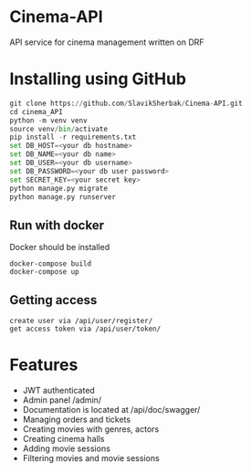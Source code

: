 # Cinema-API

API service for cinema management written on DRF
 
# Installing using GitHub

```python
git clone https://github.com/SlavikSherbak/Cinema-API.git
cd cinema_API
python -m venv venv
source venv/bin/activate
pip install -r requirements.txt
set DB_HOST=<your db hostname>
set DB_NAME=<your db name>
set DB_USER=<your db username>
set DB_PASSWORD=<your db user password>
set SECRET_KEY=<your secret key>
python manage.py migrate
python manage.py runserver
```

## Run with docker
Docker should be installed

    docker-compose build
    docker-compose up

## Getting access
    create user via /api/user/register/
    get access token via /api/user/token/

# Features
- JWT authenticated
- Admin panel /admin/
-	Documentation is located at /api/doc/swagger/
-	Managing orders and tickets
-	Creating movies with genres, actors
-	Creating cinema halls
-	Adding movie sessions
-	Filtering movies and movie sessions
